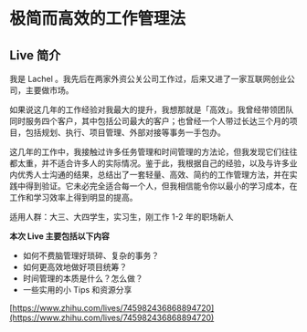 # 极简而高效的工作管理法 #
## Live 简介 ##
我是 Lachel 。我先后在两家外资公关公司工作过，后来又进了一家互联网创业公司，主要做市场。

如果说这几年的工作经验对我最大的提升，我想那就是「高效」。我曾经带领团队同时服务四个客户，其中包括公司最大的客户；也曾经一个人带过长达三个月的项目，包括规划、执行、项目管理、外部对接等事务一手包办。

这几年的工作中，我接触过许多任务管理和时间管理的方法论，但我发现它们往往都太重，并不适合许多人的实际情况。鉴于此，我根据自己的经验，以及与许多业内优秀人士沟通的结果，总结出了一套轻量、高效、简约的工作管理方法，并在实践中得到验证。它未必完全适合每一个人，但我相信能令你以最小的学习成本，在工作和学习效率上得到明显的提高。

适用人群：大三、大四学生，实习生，刚工作 1-2 年的职场新人

**本次 Live 主要包括以下内容**

- 如何不费脑管理好琐碎、复杂的事务？
- 如何更高效地做好项目统筹？
- 时间管理的本质是什么？怎么做？
- 一些实用的小 Tips 和资源分享

[https://www.zhihu.com/lives/745982436868894720](https://www.zhihu.com/lives/745982436868894720)